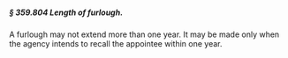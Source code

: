 ##### § 359.804 Length of furlough. #####

A furlough may not extend more than one year. It may be made only when the agency intends to recall the appointee within one year.